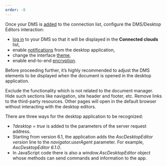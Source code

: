 ```yaml
---
order: -8
---
```


Once your DMS is [added](../index.md) to the connection list, configure the DMS/Desktop Editors interaction:

- [log in](../Login%20and%20logout/index.md) to your DMS so that it will be displayed in the **Connected clouds** list,
- enable [notifications](../Sending%20notifications/index.md) from the desktop application,
- change the interface [theme](../Changing%20a%20theme/index.md),
- enable end-to-end [encryption](../Encryption/index.md).

Before proceeding further, it’s highly recommended to adjust the DMS elements to be displayed when the document is opened in the desktop application.

Exclude the functionality which is not related to the document manager. Hide such sections like navigation, site header and footer, etc. Remove links to the third-party resources. Other pages will open in the default browser without interacting with the desktop editors.

There are three ways for the desktop application to be recognized:

- *?desktop = true* is added to the parameters of the server request address.
- Starting from version 6.1, the application adds the *AscDesktopEditor $version$* line to the *navigator.userAgent* parameter. For example, *AscDesktopEditor 6.1.0*.
- In JavaScript code there is also a *window\.AscDesktopEditor* object whose methods can send commands and information to the app.
